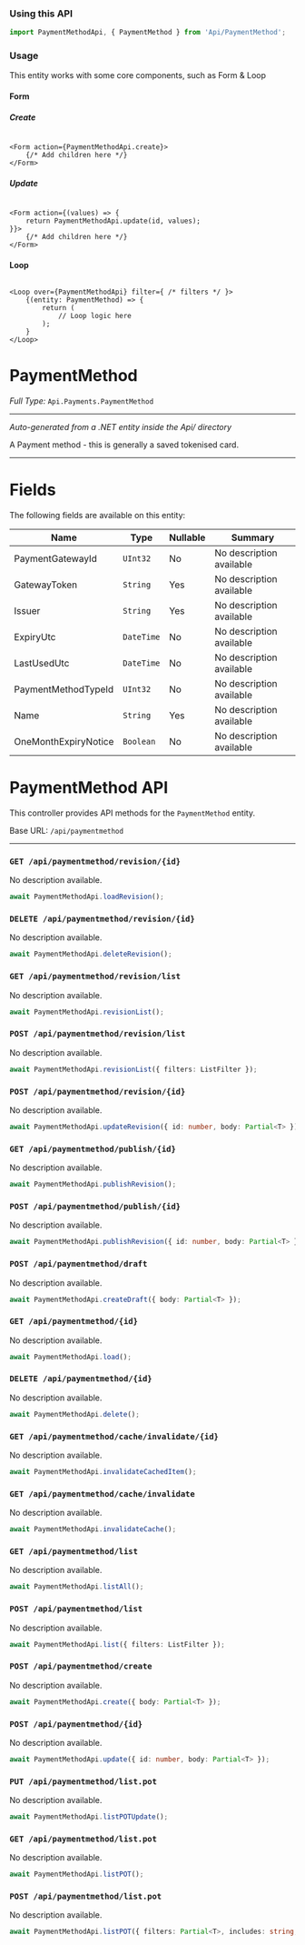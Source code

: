 ### Using this API

```typescript
import PaymentMethodApi, { PaymentMethod } from 'Api/PaymentMethod';
```

### Usage

This entity works with some core components, such as Form & Loop

#### Form

##### Create

```tsx

<Form action={PaymentMethodApi.create}>
    {/* Add children here */}
</Form>
```

##### Update

```tsx

<Form action={(values) => { 
    return PaymentMethodApi.update(id, values); 
}}>
    {/* Add children here */}
</Form>
```

#### Loop

```tsx

<Loop over={PaymentMethodApi} filter={ /* filters */ }>
    {(entity: PaymentMethod) => {
        return (
            // Loop logic here
        );
    }
</Loop>
```

# PaymentMethod

*Full Type:* `Api.Payments.PaymentMethod`



---

*Auto-generated from a .NET entity inside the Api/ directory*

A Payment method - this is generally a saved tokenised card.

---



# Fields

The following fields are available on this entity:

| Name                 | Type       | Nullable | Summary                  |
| -------------------- | ---------- | -------- | ------------------------ |
| PaymentGatewayId     | `UInt32`   | No       | No description available |
| GatewayToken         | `String`   | Yes      | No description available |
| Issuer               | `String`   | Yes      | No description available |
| ExpiryUtc            | `DateTime` | No       | No description available |
| LastUsedUtc          | `DateTime` | No       | No description available |
| PaymentMethodTypeId  | `UInt32`   | No       | No description available |
| Name                 | `String`   | Yes      | No description available |
| OneMonthExpiryNotice | `Boolean`  | No       | No description available |

# PaymentMethod API

This controller provides API methods for the `PaymentMethod` entity.

Base URL: `/api/paymentmethod`

---

### `GET /api/paymentmethod/revision/{id}`

No description available.

```ts
await PaymentMethodApi.loadRevision();
```

### `DELETE /api/paymentmethod/revision/{id}`

No description available.

```ts
await PaymentMethodApi.deleteRevision();
```

### `GET /api/paymentmethod/revision/list`

No description available.

```ts
await PaymentMethodApi.revisionList();
```

### `POST /api/paymentmethod/revision/list`

No description available.

```ts
await PaymentMethodApi.revisionList({ filters: ListFilter });
```

### `POST /api/paymentmethod/revision/{id}`

No description available.

```ts
await PaymentMethodApi.updateRevision({ id: number, body: Partial<T> });
```

### `GET /api/paymentmethod/publish/{id}`

No description available.

```ts
await PaymentMethodApi.publishRevision();
```

### `POST /api/paymentmethod/publish/{id}`

No description available.

```ts
await PaymentMethodApi.publishRevision({ id: number, body: Partial<T> });
```

### `POST /api/paymentmethod/draft`

No description available.

```ts
await PaymentMethodApi.createDraft({ body: Partial<T> });
```

### `GET /api/paymentmethod/{id}`

No description available.

```ts
await PaymentMethodApi.load();
```

### `DELETE /api/paymentmethod/{id}`

No description available.

```ts
await PaymentMethodApi.delete();
```

### `GET /api/paymentmethod/cache/invalidate/{id}`

No description available.

```ts
await PaymentMethodApi.invalidateCachedItem();
```

### `GET /api/paymentmethod/cache/invalidate`

No description available.

```ts
await PaymentMethodApi.invalidateCache();
```

### `GET /api/paymentmethod/list`

No description available.

```ts
await PaymentMethodApi.listAll();
```

### `POST /api/paymentmethod/list`

No description available.

```ts
await PaymentMethodApi.list({ filters: ListFilter });
```

### `POST /api/paymentmethod/create`

No description available.

```ts
await PaymentMethodApi.create({ body: Partial<T> });
```

### `POST /api/paymentmethod/{id}`

No description available.

```ts
await PaymentMethodApi.update({ id: number, body: Partial<T> });
```

### `PUT /api/paymentmethod/list.pot`

No description available.

```ts
await PaymentMethodApi.listPOTUpdate();
```

### `GET /api/paymentmethod/list.pot`

No description available.

```ts
await PaymentMethodApi.listPOT();
```

### `POST /api/paymentmethod/list.pot`

No description available.

```ts
await PaymentMethodApi.listPOT({ filters: Partial<T>, includes: string, ignoreFields: string });
```

